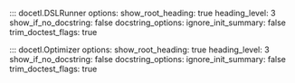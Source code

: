 ::: docetl.DSLRunner
    options:
        show_root_heading: true
        heading_level: 3
        show_if_no_docstring: false
        docstring_options:
            ignore_init_summary: false
            trim_doctest_flags: true

::: docetl.Optimizer
    options:
        show_root_heading: true
        heading_level: 3
        show_if_no_docstring: false
        docstring_options:
            ignore_init_summary: false
            trim_doctest_flags: true
